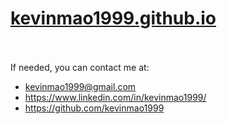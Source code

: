 # [kevinmao1999.github.io](https://kevinmao1999.github.io/)
<br><br>
If needed, you can contact me at:
- kevinmao1999@gmail.com
- https://www.linkedin.com/in/kevinmao1999/
- https://github.com/kevinmao1999
